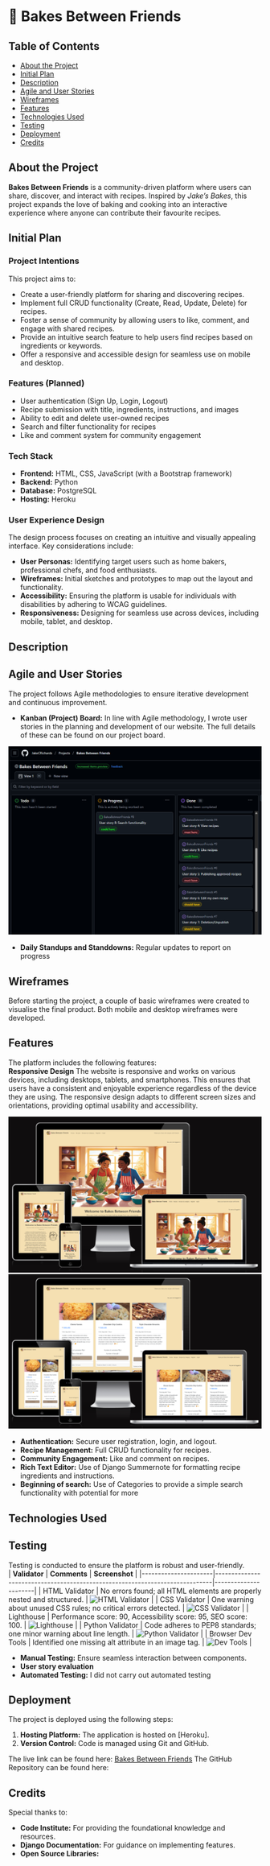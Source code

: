 # 🥖 Bakes Between Friends

## Table of Contents

- [About the Project](#about-the-project)
- [Initial Plan](#initial-plan)
- [Description](#description)
- [Agile and User Stories](#agile-and-user-stories)
- [Wireframes](#wireframes)
- [Features](#features)
- [Technologies Used](#technologies-used)
- [Testing](#testing)
- [Deployment](#deployment)
- [Credits](#credits)


## About the Project  
**Bakes Between Friends** is a community-driven platform where users can share, discover, and interact with recipes. Inspired by *Jake’s Bakes*, this project expands the love of baking and cooking into an interactive experience where anyone can contribute their favourite recipes.  

## Initial Plan
### Project Intentions
This project aims to:  
- Create a user-friendly platform for sharing and discovering recipes.  
- Implement full CRUD functionality (Create, Read, Update, Delete) for recipes.  
- Foster a sense of community by allowing users to like, comment, and engage with shared recipes.  
- Provide an intuitive search feature to help users find recipes based on ingredients or keywords.  
- Offer a responsive and accessible design for seamless use on mobile and desktop.  

### Features (Planned)
- User authentication (Sign Up, Login, Logout)  
- Recipe submission with title, ingredients, instructions, and images  
- Ability to edit and delete user-owned recipes  
- Search and filter functionality for recipes  
- Like and comment system for community engagement  

### Tech Stack  
- **Frontend:** HTML, CSS, JavaScript (with a Bootstrap framework)  
- **Backend:** Python 
- **Database:** PostgreSQL
- **Hosting:** Heroku  

### User Experience Design  
The design process focuses on creating an intuitive and visually appealing interface. Key considerations include:  
- **User Personas:** Identifying target users such as home bakers, professional chefs, and food enthusiasts.  
- **Wireframes:** Initial sketches and prototypes to map out the layout and functionality.  
- **Accessibility:** Ensuring the platform is usable for individuals with disabilities by adhering to WCAG guidelines.  
- **Responsiveness:** Designing for seamless use across devices, including mobile, tablet, and desktop.

## Description


## Agile and User Stories
The project follows Agile methodologies to ensure iterative development and continuous improvement.   
- **Kanban (Project) Board:** In line with Agile methodology, I wrote user stories in the planning and development of our website. The full details of these can be found on our project board.

![User Stories Project Board](https://github.com/JakeCRichards/BakesBetweenFriends/blob/main/static/assets/images/readme/Project-board.png)

- **Daily Standups and Standdowns:** Regular updates to report on progress  


## Wireframes
Before starting the project, a couple of basic wireframes were created to visualise the final product. Both mobile and desktop wireframes were developed.



## Features 
The platform includes the following features:  
**Responsive Design** 
The website is responsive and works on various devices, including desktops, tablets, and smartphones. This ensures that users have a consistent and enjoyable experience regardless of the device they are using. The responsive design adapts to different screen sizes and orientations, providing optimal usability and accessibility.

![Homepage Responsiveness](https://github.com/JakeCRichards/BakesBetweenFriends/blob/main/static/assets/images/readme/Responsive-homepage.png)
![Recipes Responsiveness](https://github.com/JakeCRichards/BakesBetweenFriends/blob/main/static/assets/images/readme/Responsive-recipes.png)

- **Authentication:** Secure user registration, login, and logout.  
- **Recipe Management:** Full CRUD functionality for recipes.  
- **Community Engagement:** Like and comment on recipes.  
- **Rich Text Editor:** Use of Django Summernote for formatting recipe ingredients and instructions.
- **Beginning of search:** Use of Categories to provide a simple search functionality with potential for more  


## Technologies Used

## Testing  
Testing is conducted to ensure the platform is robust and user-friendly.  
| **Validator**       | **Comments**                                                                 | **Screenshot**       |
|----------------------|-----------------------------------------------------------------------------|----------------------|
| HTML Validator       | No errors found; all HTML elements are properly nested and structured.       | ![HTML Validator](#) |
| CSS Validator        | One warning about unused CSS rules; no critical errors detected.            | ![CSS Validator](#)  |
| Lighthouse           | Performance score: 90, Accessibility score: 95, SEO score: 100.             | ![Lighthouse](#)     |
| Python Validator     | Code adheres to PEP8 standards; one minor warning about line length.         | ![Python Validator](#) |
| Browser Dev Tools    | Identified one missing alt attribute in an image tag.                       | ![Dev Tools](#)      |

- **Manual Testing:** Ensure seamless interaction between components. 
- **User story evaluation**  
- **Automated Testing:** I did not carry out automated testing

## Deployment  
The project is deployed using the following steps:  
1. **Hosting Platform:** The application is hosted on [Heroku].  
2. **Version Control:** Code is managed using Git and GitHub.  

The live link can be found here: [Bakes Between Friends](https://bakes-between-friends-a9965fdf43a6.herokuapp.com/)
The GitHub Repository can be found here: 

## Credits  
Special thanks to:  
- **Code Institute:** For providing the foundational knowledge and resources.  
- **Django Documentation:** For guidance on implementing features.  
- **Open Source Libraries:** 


